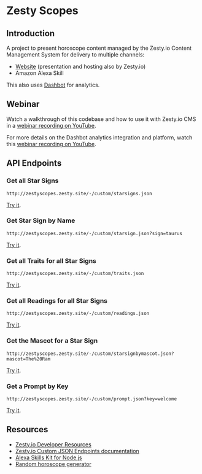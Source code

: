 # Zesty Scopes

## Introduction

A project to present horoscope content managed by the Zesty.io Content Management System for delivery to multiple channels:

* [Website](http://zestyscopes.zesty.site/) (presentation and hosting also by Zesty.io)
* Amazon Alexa Skill

This also uses [Dashbot](https://www.dashbot.io/) for analytics.

## Webinar

Watch a walkthrough of this codebase and how to use it with Zesty.io CMS in a [webinar recording on YouTube](https://www.youtube.com/watch?v=pIlA7T2TQK4).

For more details on the Dashbot analytics integration and platform, watch this [webinar recording on YouTube](https://www.youtube.com/watch?v=TOTrsVT_kp8).

## API Endpoints

### Get all Star Signs

```
http://zestyscopes.zesty.site/-/custom/starsigns.json
```

[Try it](http://zestyscopes.zesty.site/-/custom/starsigns.json).

### Get Star Sign by Name

```
http://zestyscopes.zesty.site/-/custom/starsign.json?sign=taurus
```

[Try it](
http://zestyscopes.zesty.site/-/custom/starsign.json?sign=taurus).

### Get all Traits for all Star Signs

```
http://zestyscopes.zesty.site/-/custom/traits.json
```

[Try it](http://zestyscopes.zesty.site/-/custom/traits.json).

### Get all Readings for all Star Signs

```
http://zestyscopes.zesty.site/-/custom/readings.json
```

[Try it](http://zestyscopes.zesty.site/-/custom/readings.json).

### Get the Mascot for a Star Sign

```
http://zestyscopes.zesty.site/-/custom/starsignbymascot.json?mascot=The%20Ram
```

[Try it](http://zestyscopes.zesty.site/-/custom/starsignbymascot.json?mascot=The%20Ram).

### Get a Prompt by Key

```
http://zestyscopes.zesty.site/-/custom/prompt.json?key=welcome
```

[Try it](http://zestyscopes.zesty.site/-/custom/prompt.json?key=welcome).

## Resources

* [Zesty.io Developer Resources](https://developer.zesty.io/)
* [Zesty.io Custom JSON Endpoints documentation](https://developer.zesty.io/docs/code-editor/customizable-json-endpoints-for-content/)
* [Alexa Skills Kit for Node.js](https://github.com/alexa/alexa-skills-kit-sdk-for-nodejs/)
* [Random horoscope generator](http://www.glossynews.com/funnyhitman/horoscopes.php)
